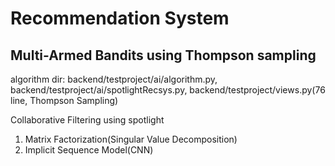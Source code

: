 # Recommendation System
## Multi-Armed Bandits using Thompson sampling

algorithm dir: backend/testproject/ai/algorithm.py, backend/testproject/ai/spotlightRecsys.py, backend/testproject/views.py(76 line, Thompson Sampling)

Collaborative Filtering using spotlight

1. Matrix Factorization(Singular Value Decomposition)
2. Implicit Sequence Model(CNN)
